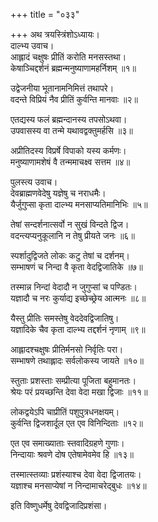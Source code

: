 +++
title = "०३३"

+++
अथ त्रयस्त्रिंशोऽध्यायः।  
दाल्भ्य उवाच।  
आह्लादं चक्षुषः प्रीतिं करोति मनसस्तथा।  
केषाञ्चिद्दर्शनं ब्रह्मन्मनुष्याणामहर्निशम् ॥१॥

उद्वेजनीया भूतानामनिमित्तं तथापरे।  
वदन्ते विप्रियं नैव प्रीतिं कुर्वन्ति मानवाः ॥२॥

एतद्यस्य फलं ब्रह्मन्दानस्य तपसोऽथवा।  
उपवासस्य वा तन्मे यथावद्वक्तुमर्हसि ॥३॥

अप्रीतिदस्य विप्रर्षे विपाको यस्य कर्मणः।  
मनुष्याणामशेषं वै तन्ममाचक्ष्व सत्तम ॥४॥

पुलस्त्य उवाच।  
देवब्राह्मणवेदेषु यज्ञेषु च नराधमैः।  
यैर्जुगुप्सा कृता दाल्भ्य मनसाप्यतिमानिभिः ॥५॥

तेषां सन्दर्शनात्सर्वो न सुखं विन्दते द्विज।  
वदन्त्यप्यनुकूलानि न तेषु प्रीयते जनः ॥६॥

स्पर्शादुद्विजते लोकः कटु तेषां च दर्शनम्।  
सम्भाषणं च निन्दा वै कृता वेदद्विजातिके ॥७॥

तस्मान्न निन्दां वेदादौ न जुगुप्सां च पण्डितः।  
यज्ञादौ च नरः कुर्याद्य इच्छेच्छ्रेय आत्मनः ॥८॥

यैस्तु प्रीतिः समस्तेषु वेददेवद्विजातिषु।  
यज्ञादिके चैव कृता दाल्भ्य तद्दर्शनं नृणाम् ॥९॥

आह्लादश्चक्षुषः प्रीतिर्मनसो निर्वृतिः परा।  
सम्भाषणे तथाह्लादः सर्वलोकस्य जायते ॥१०॥

स्तुताः प्रशस्ताः सम्प्रीत्या पूजिता बहुमानतः।  
श्रेयः परं प्रयच्छन्ति देवा वेदा मखा द्विजाः ॥११॥

लोकद्वयेऽपि चाप्रीतिं पशुपुत्रधनक्षयम्।  
कुर्वन्ति द्विजशार्दूल एत एव विनिन्दिताः ॥१२॥

एत एव समाख्याताः स्तवादिग्रहणे गुणाः।  
निन्दायाः श्रवणे दोष एतेषामेवमेव हि ॥१३॥

तस्मात्स्तव्याः प्रशंस्याश्च देवा वेदा द्विजातयः।  
यज्ञाश्च मनसाप्येषां न निन्दामाचरेद्बुधः ॥१४॥

इति विष्णुधर्मेषु देवद्विजादिप्रशंसा।  
